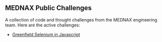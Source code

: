 MEDNAX Public Challenges
---

A collection of code and thought challenges from the MEDNAX engineering team. Here are the active challenges:

- [Greenfield Selenium in Javascript](./selenium-javascript-greenfield/README.md)